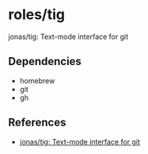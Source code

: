 # roles/tig
jonas/tig: Text-mode interface for git



## Dependencies
- homebrew
- git
- gh



## References
- [jonas/tig: Text-mode interface for git](https://github.com/jonas/tig)


